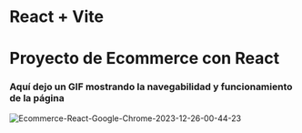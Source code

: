 # React + Vite

# Proyecto de Ecommerce con React 

### Aquí dejo un GIF mostrando la navegabilidad y funcionamiento de la página
![Ecommerce-React-Google-Chrome-2023-12-26-00-44-23](https://github.com/mathicoronel/react-preentregas/assets/143041176/ff9479f1-6bdf-4eb0-a33d-1bd43941a5ee)
